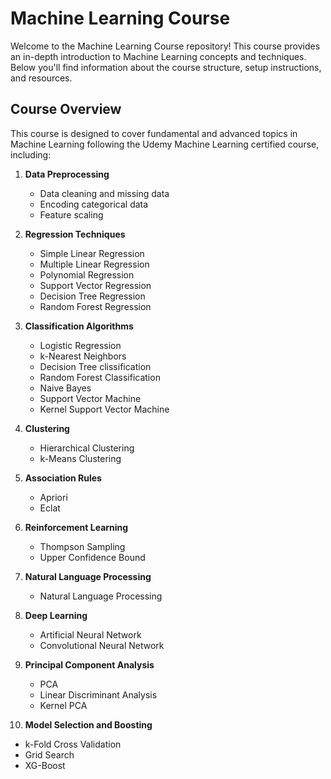 # Machine Learning Course

Welcome to the Machine Learning Course repository! This course provides an in-depth introduction to Machine Learning concepts and techniques. Below you'll find information about the course structure, setup instructions, and resources.

## Course Overview

This course is designed to cover fundamental and advanced topics in Machine Learning following the Udemy Machine Learning certified course, including:

1. **Data Preprocessing**
   - Data cleaning and missing data
   - Encoding categorical data
   - Feature scaling

2. **Regression Techniques**
   - Simple Linear Regression
   - Multiple Linear Regression
   - Polynomial Regression
   - Support Vector Regression
   - Decision Tree Regression
   - Random Forest Regression

3. **Classification Algorithms**
   - Logistic Regression
   - k-Nearest Neighbors
   - Decision Tree clissification
   - Random Forest Classification
   - Naive Bayes
   - Support Vector Machine
   - Kernel Support Vector Machine

4. **Clustering**
   - Hierarchical Clustering
   - k-Means Clustering

5. **Association Rules**
   - Apriori
   - Eclat
     
6. **Reinforcement Learning**
   - Thompson Sampling
   - Upper Confidence Bound
  
7. **Natural Language Processing**
   - Natural Language Processing

8. **Deep Learning**
   - Artificial Neural Network
   - Convolutional Neural Network
  
9. **Principal Component Analysis**
   - PCA
   - Linear Discriminant Analysis
   - Kernel PCA
  
10. **Model Selection and Boosting**
   - k-Fold Cross Validation
   - Grid Search
   - XG-Boost
